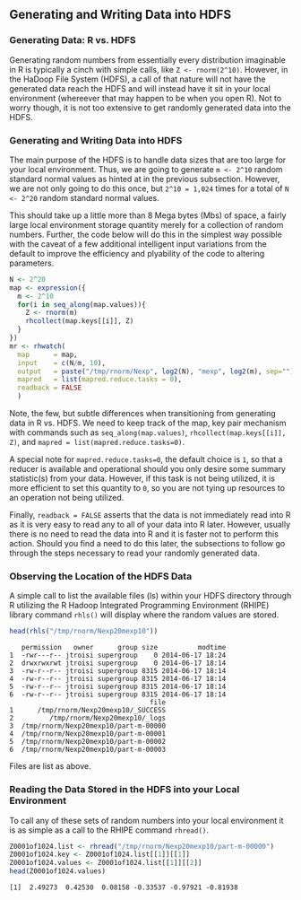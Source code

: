 ## Generating and Writing Data into HDFS ##

### Generating Data: R vs. HDFS ###

Generating random numbers from essentially every distribution imaginable in R is typically a cinch with simple calls, like `Z <- rnorm(2^10)`. However, in the HaDoop File System (HDFS), a call of that nature will not have the generated data reach the HDFS and will instead have it sit in your local environment (whereever that may happen to be when you open R). Not to worry though, it is not too extensive to get randomly generated data into the HDFS.

### Generating and Writing Data into HDFS ###

The main purpose of the HDFS is to handle data sizes that are too large for your local environment. Thus, we are going to generate `m <- 2^10` random standard normal values as hinted at in the previous subsection. However, we are not only going to do this once, but `2^10 = 1,024` times for a total of `N <- 2^20` random standard normal values.

This should take up a little more than 8 Mega bytes (Mbs) of space, a fairly large local environment storage quantity merely for a collection of random numbers. Further, the code below will do this in the simplest way possible with the caveat of a few additional intelligent input variations from the default to improve the efficiency and plyability of the code to altering parameters.

```r
N <- 2^20
map <- expression({
  m <- 2^10
  for(i in seq_along(map.values)){
    Z <- rnorm(m)
    rhcollect(map.keys[[i]], Z)
  }
})
mr <- rhwatch(
  map      = map,
  input    = c(N/m, 10), 
  output   = paste("/tmp/rnorm/Nexp", log2(N), "mexp", log2(m), sep=""),
  mapred   = list(mapred.reduce.tasks = 0),
  readback = FALSE
  )
```

Note, the few, but subtle differences when transitioning from generating data in R vs. HDFS. We need to keep track of the map, key pair mechanism with commands such as `seq_along(map.values)`, `rhcollect(map.keys[[i]], Z)`, and `mapred = list(mapred.reduce.tasks=0)`.

A special note for `mapred.reduce.tasks=0`, the default choice is `1`, so that a reducer is available and operational should you only desire some summary statistic(s) from your data. However, if this task is not being utilized, it is more efficient to set this quantity to `0`, so you are not tying up resources to an operation not being utilized.

Finally, `readback = FALSE` asserts that the data is not immediately read into R as it is very easy to read any to all of your data into R later. However, usually there is no need to read the data into R and it is faster not to perform this action. Should you find a need to do this later, the subsections to follow go through the steps necessary to read your randomly generated data.

### Observing the Location of the HDFS Data ###

A simple call to list the available files (ls) within your HDFS directory through R utilizing the R Hadoop Integrated Programming Environment (RHIPE) library command `rhls()` will display where the random values are stored.

```r
head(rhls("/tmp/rnorm/Nexp20mexp10"))
```

```
   permission   owner      group size          modtime
1  -rwr---r-- jtroisi supergroup    0 2014-06-17 18:24
2  drwxrwxrwt jtroisi supergroup    0 2014-06-17 18:14
3  -rw-r--r-- jtroisi supergroup 8315 2014-06-17 18:14
4  -rw-r--r-- jtroisi supergroup 8315 2014-06-17 18:14
5  -rw-r--r-- jtroisi supergroup 8315 2014-06-17 18:14
6  -rw-r--r-- jtroisi supergroup 8315 2014-06-17 18:14
                                   file
1      /tmp/rnorm/Nexp20mexp10/_SUCCESS
2         /tmp/rnorm/Nexp20mexp10/_logs
3  /tmp/rnorm/Nexp20mexp10/part-m-00000
4  /tmp/rnorm/Nexp20mexp10/part-m-00001
5  /tmp/rnorm/Nexp20mexp10/part-m-00002
6  /tmp/rnorm/Nexp20mexp10/part-m-00003
```
Files are list as above.

### Reading the Data Stored in the HDFS into your Local Environment ###

To call any of these sets of random numbers into your local environment it is as simple as a call to the RHIPE command `rhread()`.

```r
Z0001of1024.list <- rhread("/tmp/rnorm/Nexp20mexp10/part-m-00000")
Z0001of1024.key <- Z0001of1024.list[[1]][[1]]
Z0001of1024.values <- Z0001of1024.list[[1]][[2]]
head(Z0001of1024.values)
```


```
[1]  2.49273  0.42530  0.08158 -0.33537 -0.97921 -0.81938
```


